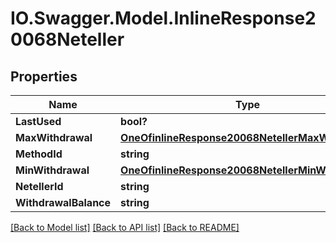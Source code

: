 # IO.Swagger.Model.InlineResponse20068Neteller
## Properties

Name | Type | Description | Notes
------------ | ------------- | ------------- | -------------
**LastUsed** | **bool?** |  | 
**MaxWithdrawal** | [**OneOfinlineResponse20068NetellerMaxWithdrawal**](OneOfinlineResponse20068NetellerMaxWithdrawal.md) |  | 
**MethodId** | **string** |  | 
**MinWithdrawal** | [**OneOfinlineResponse20068NetellerMinWithdrawal**](OneOfinlineResponse20068NetellerMinWithdrawal.md) |  | 
**NetellerId** | **string** |  | 
**WithdrawalBalance** | **string** |  | 

[[Back to Model list]](../README.md#documentation-for-models) [[Back to API list]](../README.md#documentation-for-api-endpoints) [[Back to README]](../README.md)

